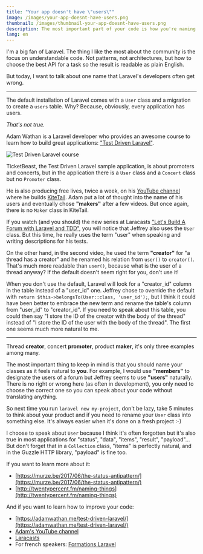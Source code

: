 ```yaml
---
title: "Your app doesn't have \"users\""
image: /images/your-app-doesnt-have-users.png
thumbnail: /images/thumbnail-your-app-doesnt-have-users.png
description: The most important part of your code is how you're naming things. Don't forget your first class!
lang: en
---
```


I'm a big fan of Laravel. The thing I like the most about the community is the focus on understandable code. Not patterns, not architectures, but how to choose the best API for a task so the result is readable as plain English.

But today, I want to talk about one name that Laravel's developers often get wrong.

<!--more-->

---

The default installation of Laravel comes with a `User` class and a migration to create a `users` table. Why? Because, obviously, every application has users.

*That's not true.*

Adam Wathan is a Laravel developer who provides an awesome course to learn how to build great applications: ["Test Driven Laravel"](https://adamwathan.me/test-driven-laravel/).

![Test Driven Laravel course](/images/ticket-beast-promoters.png)

TicketBeast, the Test Driven Laravel sample application, is about promoters and concerts, but in the application there is a `User` class and a `Concert` class but no `Promoter` class.

He is also producing free lives, twice a week, on his [YouTube channel](https://www.youtube.com/channel/UCy1H38XrN7hi7wHSClfXPqQ/videos) where he builds [KiteTail](https://kitetail.co/). Adam put a lot of thought into the name of his users and eventually chose **"makers"** after a few videos. But once again, there is no `Maker` class in KiteTail.

If you watch (and you should) the new series at Laracasts ["Let's Build A Forum with Laravel and TDD"](https://laracasts.com/series/lets-build-a-forum-with-laravel/), you will notice that Jeffrey also uses the `User` class. But this time, he really uses the term "user" when speaking and writing descriptions for his tests.

On the other hand, in the second video, he used the term **"creator"** for "a thread has a creator" and he renamed his relation from `user()` to `creator()`. That's much more readable than `user()`, because what is the user of a thread anyway? If the default doesn't seem right for you, don't use it!

When you don't use the default, Laravel will look for a "creator_id" column in the table instead of a "user_id" one. Jeffrey chose to override the default with `return $this->belongsTo(User::class, 'user_id');`, but I think it could have been better to embrace the new term and rename the table's column from "user_id" to "creator_id". If you need to speak about this table, you could then say "I store the ID of the creator with the body of the thread" instead of "I store the ID of the user with the body of the thread". The first one seems much more natural to me.

---

Thread **creator**, concert **promoter**, product **maker**, it's only three examples among many.

The most important thing to keep in mind is that you should name your classes as it feels natural to **you**. For example, I would use **"members"** to designate the users of a forum but Jeffrey seems to use **"users"** naturally. There is no right or wrong here (as often in development), you only need to choose the correct one so you can speak about your code without translating anything.

So next time you run `laravel new my-project`, don't be lazy, take 5 minutes to think about your product and if you need to rename your `User` class into something else. It's always easier when it's done on a fresh project :-)

I choose to speak about `User` because I think it's often forgotten but it's also true in most applications for "status", "data", "items", "result", "payload"… But don't forget that in a `Collection` class, "items" is perfectly natural, and in the Guzzle HTTP library, "payload" is fine too.

If you want to learn more about it:

- [https://murze.be/2017/06/the-status-antipattern/](https://murze.be/2017/06/the-status-antipattern/)
- [http://twentypercent.fm/naming-things](http://twentypercent.fm/naming-things)

And if you want to learn how to improve your code:

- [https://adamwathan.me/test-driven-laravel/](https://adamwathan.me/test-driven-laravel/)
- [Adam's YouTube channel](https://www.youtube.com/channel/UCy1H38XrN7hi7wHSClfXPqQ/videos)
- [Laracasts](https://laracasts.com/)
- For french speakers: [Formations Laravel](https://www.formations-laravel.fr/)
